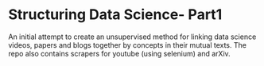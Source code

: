 # Structuring Data Science- Part1
An initial attempt to create an unsupervised method for linking data science videos, papers and blogs together by concepts in their mutual texts.  The repo also contains scrapers for youtube (using selenium) and arXiv.
